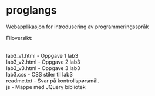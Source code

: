 proglangs
=========

Webapplikasjon for introdusering av programmeringsspråk



Filoversikt:

<br>
lab3_v1.html - Oppgave 1 lab3<br>
lab3_v2.html - Oppgave 2 lab3<br>
lab3_v3.html - Oppgave 3 lab3<br>
lab3.css - CSS stiler til lab3<br>
readme.txt - Svar på kontrollspørsmål.<br>
js - Mappe med JQuery bibliotek<br>
